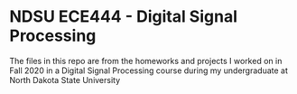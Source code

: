 # NDSU ECE444 - Digital Signal Processing

The files in this repo are from the homeworks and projects I worked on in Fall 2020 in a Digital Signal Processing course during my undergraduate at North Dakota State University

